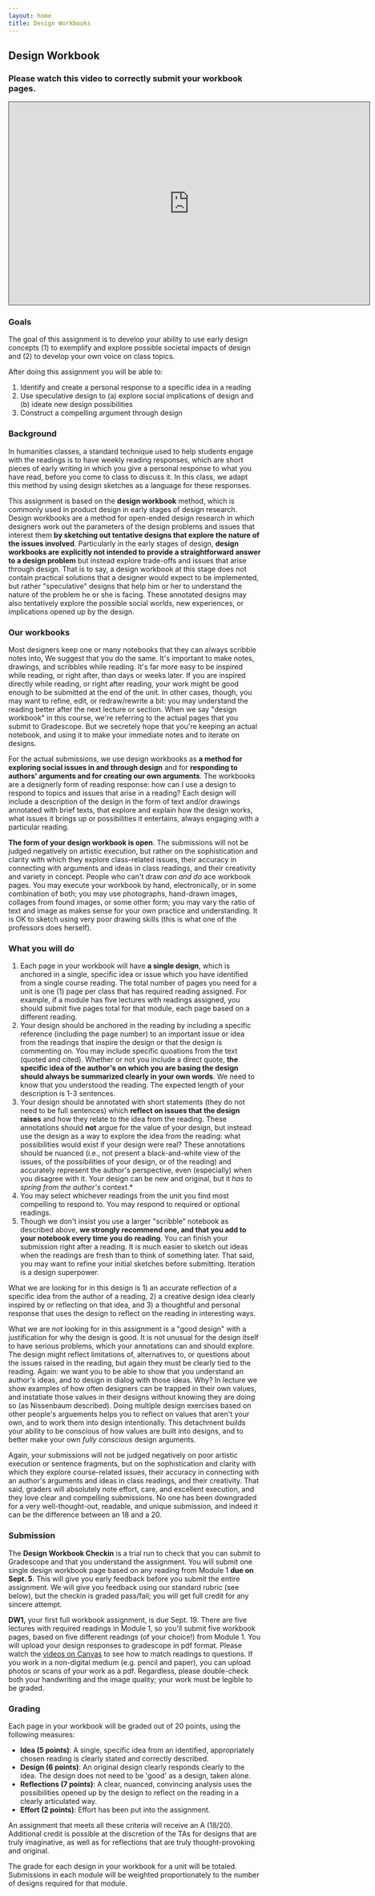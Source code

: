 ```yaml
---
layout: home
title: Design Workbooks
---
```


## Design Workbook

### Please watch this video to correctly submit your workbook pages.
<iframe src="https://cornell.hosted.panopto.com/Panopto/Pages/Embed.aspx?id=e386985f-78d5-4c02-98bb-ada7013240e3&autoplay=false&offerviewer=true&showtitle=true&showbrand=false&captions=false&interactivity=all" height="405" width="720" style="border: 1px solid #464646;" allowfullscreen allow="autoplay"></iframe>

### Goals

The goal of this assignment is to develop your ability to use early design concepts (1) to exemplify and explore possible societal impacts of design and (2) to develop your own voice on class topics.

After doing this assignment you will be able to:

1.  Identify and create a personal response to a specific idea in a reading
2.  Use speculative design to (a) explore social implications of design and (b) ideate new design possibilities
3.  Construct a compelling argument through design

### Background

In humanities classes, a standard technique used to help students engage with the readings is to have weekly reading responses, which are short pieces of early writing in which you give a personal response to what you have read, before you come to class to discuss it. In this class, we adapt this method by using design sketches as a language for these responses.

This assignment is based on the **design workbook** method, which is commonly used in product design in early stages of design research. Design workbooks are a method for open-ended design research in which designers work out the parameters of the design problems and issues that interest them **by sketching out tentative designs that explore the nature of the issues involved**. Particularly in the early stages of design, **design workbooks are explicitly not intended to provide a straightforward answer to a design problem** but instead explore trade-offs and issues that arise through design. That is to say, a design workbook at this stage does not contain practical solutions that a designer would expect to be implemented, but rather "speculative" designs that help him or her to understand the nature of the problem he or she is facing. These annotated designs may also tentatively explore the possible social worlds, new experiences, or implications opened up by the design.

### Our workbooks
Most designers keep one or many notebooks that they can always scribble notes into[.](https://stuffwhitepeoplelike.com/2009/02/24/122-moleskine-notebooks/) We suggest that you do the same. It's important to make notes, drawings, and scribbles while reading. It's far more easy to be inspired while reading, or right after, than days or weeks later. If you are inspired directly while reading, or right after reading, your work might be good enough to be submitted at the end of the unit. In other cases, though, you may want to refine, edit, or redraw/rewrite a bit: you may understand the reading better after the next lecture or section. When we say "design workbook" in this course, we're referring to the actual pages that you submit to Gradescope. But we secretely hope that you're keeping an actual notebook, and using it to make your immediate notes and to iterate on designs.

For the actual submissions, we use design workbooks as **a method for exploring social issues in and through design** and for **responding to authors' arguments and for creating our own arguments**. The workbooks are a designerly form of reading response: how can I use a design to respond to topics and issues that arise in a reading? Each design will include a description of the design in the form of text and/or drawings annotated with brief texts, that explore and explain how the design works, what issues it brings up or possibilities it entertains, always engaging with a particular reading.

**The form of your design workbook is open**. The submissions will not be judged negatively on artistic execution, but rather on the sophistication and clarity with which they explore class-related issues, their accuracy in connecting with arguments and ideas in class readings, and their creativity and variety in concept. People who can't draw *can and do* ace workbook pages. You may execute your workbook by hand, electronically, or in some combination of both; you may use photographs, hand-drawn images, collages from found images, or some other form; you may vary the ratio of text and image as makes sense for your own practice and understanding. It is OK to sketch using very poor drawing skills (this is what one of the professors does herself).

### What you will do
1.  Each page in your workbook will have **a single design**, which is anchored in a single, specific idea or issue which you have identified from a single course reading. The total number of pages you need for a unit is one (1) page per class that has required reading assigned. For example, if a module has five lectures with readings assigned, you should submit five pages total for that module, each page based on a different reading.
2.  Your design should be anchored in the reading by including a specific reference (including the page number) to an important issue or idea from the readings that inspire the design or that the design is commenting on. You may include specific quoations from the text (quoted and cited). Whether or not you include a direct quote, **the specific idea of the author's on which you are basing the design should always be summarized clearly in your own words**. We need to know that you understood the reading. The expected length of your description is 1-3 sentences.
3.  Your design should be annotated with short statements (they do not need to be full sentences) which **reflect on issues that the design raises** and how they relate to the idea from the reading. These annotations should **not** argue for the value of your design, but instead use the design as a way to explore the idea from the reading: what possibilities would exist if your design were real? These annotations should be nuanced (i.e., not present a black-and-white view of the issues, of the possibilities of your design, or of the reading) and accurately represent the author's perspective, even (especially) when you disagree with it. Your design can be new and original, but it *has to spring from the author's* context.*
4.  You may select whichever readings from the unit you find most compelling to respond to. You may respond to required or optional readings.
5.  Though we don't insist you use a larger "scribble" notebook as described above, **we strongly recommend one, and that you add to your notebook every time you do reading**. You can finish your submission right after a reading. It is much easier to sketch out ideas when the readings are fresh than to think of something later. That said, you may want to refine your initial sketches before submitting. Iteration is a design superpower.

What we are looking for in this design is 1) an accurate reflection of a specific idea from the author of a reading, 2) a creative design idea clearly inspired by or reflecting on that idea, and 3) a thoughtful and personal response that uses the design to reflect on the reading in interesting ways.

What we are _not_ looking for in this assignment is a "good design" with a justification for why the design is good. It is not unusual for the design itself to have serious problems, which your annotations can and should explore. The design might reflect limitations of, alternatives to, or questions about the issues raised in the reading, but again they must be clearly tied to the reading. Again: we want you to be able to show that you understand an author's ideas, and to design in dialog with those ideas. Why? In lecture we show examples of how often designers can be trapped in their own values, and instatiate those values in their designs without knowing they are doing so (as Nissenbaum described). Doing multiple design exercises based on other people's arguements helps you to reflect on values that aren't your own, and to work them into design intentionally. This detachment builds your ability to be conscious of how values are built into designs, and to better make your own *fully conscious* design arguments.

Again, your submissions will not be judged negatively on poor artistic execution or sentence fragments, but on the sophistication and clarity with which they explore course-related issues, their accuracy in connecting with an author's arguments and ideas in class readings, and their creativity. That said, graders will absolutely note effort, care, and excellent execution, and they love clear and compelling submissions. No one has been downgraded for a very well-thought-out, readable, and unique submission, and indeed it can be the difference between an 18 and a 20.

### Submission

The **Design Workbook Checkin** is a trial run to check that you can submit to Gradescope and that you understand the assignment. You will submit one single design workbook page based on any reading from Module 1 **due on Sept. 5**. This will give you early feedback before you submit the entire assignment. We will give you feedback using our standard rubric (see below), but the checkin is graded pass/fail; you will get full credit for any sincere attempt.

**DW1,** your first full workbook assignment, is due Sept. 19. There are five lectures with required readings in Module 1, so you'll submit five workbook pages, based on five different readings (of your choice!) from Module 1. You will upload your design responses to gradescope in pdf format. Please watch the [videos on Canvas](https://nv.instructuremedia.com/fetch/QkFoYkIxc0hhUVRHUVBvUU1Hd3JCMUwzUVdFPS0tZDhkZWY3ZTQ0ODZjOGU4NDNhOTE4OTkxNzJkYTViN2UxNTlmMmYzYw.mp4) to see how to match readings to questions. If you work in a non-digital medium (e.g. pencil and paper), you can upload photos or scans of your work as a pdf. Regardless, please double-check both your handwriting and the image quality; your work must be legible to be graded.

### Grading

Each page in your workbook will be graded out of 20 points, using the following measures:

*   **Idea (5 points)**: A single, specific idea from an identified, appropriately chosen reading is clearly stated and correctly described.
*   **Design (6 points)**: An original design clearly responds clearly to the idea. The design does not need to be 'good' as a design, taken alone.
*   **Reflections (7 points)**: A clear, nuanced, convincing analysis uses the possibilities opened up by the design to reflect on the reading in a clearly articulated way.
*   **Effort (2 points)**: Effort has been put into the assignment.

An assignment that meets all these criteria will receive an A (18/20). Additional credit is possible at the discretion of the TAs for designs that are truly imaginative, as well as for reflections that are truly thought-provoking and original.

The grade for each design in your workbook for a unit will be totaled. Submissions in each module will be weighted proportionately to the number of designs required for that module.